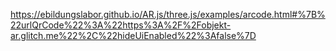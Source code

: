 
https://ebildungslabor.github.io/AR.js/three.js/examples/arcode.html#%7B%22urlQrCode%22%3A%22https%3A%2F%2Fobjekt-ar.glitch.me%22%2C%22hideUiEnabled%22%3Afalse%7D
